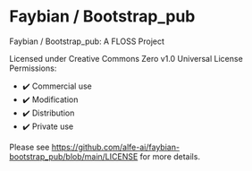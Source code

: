 # Faybian / Bootstrap_pub
Faybian / Bootstrap_pub: A FLOSS Project

Licensed under Creative Commons Zero v1.0 Universal License
Permissions:
- ✔️ Commercial use
- ✔️ Modification
- ✔️ Distribution
- ✔️ Private use

Please see https://github.com/alfe-ai/faybian-bootstrap_pub/blob/main/LICENSE for more details.
